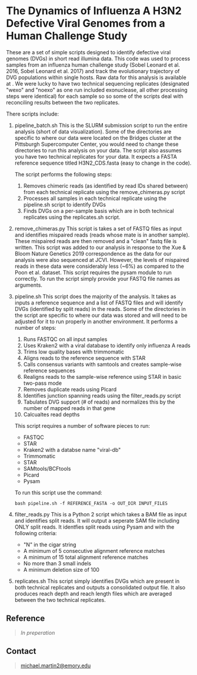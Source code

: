 # The Dynamics of Influenza A H3N2 Defective Viral Genomes from a Human Challenge Study

These are a set of simple scripts designed to identify defective viral genomes (DVGs) in short read illumina data. This code was used to process samples from an influenza human challenge study (Sobel Leonard et al. 2016, Sobel Leonard et al. 2017) and track the evolutionary trajectory of DVG populations within single hosts. Raw data for this analysis is available at <sra accession>. We were lucky to have two technical sequencing replicates (designated "wexo" and "noexo" as one run included exonuclease, all other processing steps were identical) for each sample so so some of the scripts deal with reconciling results between the two replicates.

There scripts include: 
1. pipeline_batch.sh
	This is the SLURM submission script to run the entire analysis (short of data visualization). Some of the directories are specific to where our data were located on the Bridges cluster at the Pittsburgh Supercomputer Center, you would need to change these directories to run this analysis on your data. The script also assumes you have two technical replicates for your data. It expects a FASTA reference sequence titled H3N2_CDS.fasta (easy to change in the code).

	The script performs the following steps:
	1. Removes chimeric reads (as identified by read IDs shared between) from each technical replicate using the remove_chimeras.py script
	2. Processes all samples in each technical replicate using the pipeline.sh script to identify DVGs
	3. Finds DVGs on a per-sample basis which are in both technical replicates using the replicates.sh script. 

2. remove_chimeras.py
	This script is takes a set of FASTQ files as input and identifies mispaired reads (reads whose mate is in another sample). These mispaired reads are then removed and a "clean" fastq file is written. This script was added to our analysis in response to the Xue & Bloom Nature Genetics 2019 correspondence as the data for our analysis were also sequenced at JCVI. However, the levels of mispaired reads in these data were considerably less (~6%) as compared to the Poon et al. dataset. This script requires the pysam module to run correctly. To run the script simply provide your FASTQ file names as arguments.

3. pipeline.sh
	This script does the majority of the analysis. It takes as inputs a reference sequence and a list of FASTQ files and will identify DVGs (identified by split reads) in the reads. Some of the directories in the script are specific to where our data was stored and will need to be adjusted for it to run properly in another environment. It performs a number of steps:
	1. Runs FASTQC on all input samples
	2. Uses Kraken2 with a viral database to identify only influenza A reads
	3. Trims low quality bases with trimmomatic
	4. Aligns reads to the reference sequence with STAR
	5. Calls consensus variants with samtools and creates sample-wise reference sequences
	6. Realigns reads to the sample-wise reference using STAR in basic two-pass mode
	7. Removes duplicate reads using PIcard
	8. Identifies junction spanning reads using the filter_reads.py script
	9. Tabulates DVG support (# of reads) and normalizes this by the number of mapped reads in that gene
	10. Calcualtes read depths

	This script requires a number of software pieces to run:
	* FASTQC
	* STAR
	* Kraken2 with a databse name "viral-db"
	* Trimmomatic
	* STAR
	* SAMtools/BCFtools
	* Picard
	* Pysam

	To run this script use the command: 
	```
	bash pipeline.sh -f REFERENCE_FASTA -o OUT_DIR INPUT_FILES
	```

4. filter_reads.py
	This is a Python 2 script which takes a BAM file as input and identifies split reads. It will output a seperate SAM file including ONLY split reads. It identfies split reads using Pysam and with the following criteria: 
	* "N" in the cigar string
	* A minimum of 5 consecutive alignment reference matches
	* A minimum of 15 total alignment reference matches
	* No more than 3 small indels
	* A minimum deletion size of 100

5. replicates.sh
	This script simply identifies DVGs which are present in both technical replicates and outputs a consolidated output file. It also produces reach depth and reach length files which are averaged between the two technical replicates. 



## Reference
>*In preperation*

## Contact
>michael.martin2@emory.edu